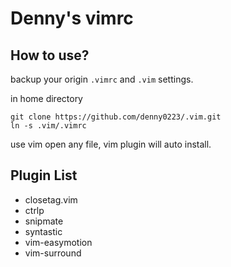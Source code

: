 Denny's vimrc
===

How to use?
---

backup your origin `.vimrc` and `.vim` settings.

in home directory

```
git clone https://github.com/denny0223/.vim.git
ln -s .vim/.vimrc
```

use vim open any file, vim plugin will auto install.

Plugin List
---
* closetag.vim
* ctrlp
* snipmate
* syntastic
* vim-easymotion
* vim-surround
